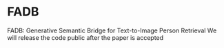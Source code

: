# FADB
FADB: Generative Semantic Bridge for Text-to-Image Person Retrieval
We will release the code public after the paper is accepted
